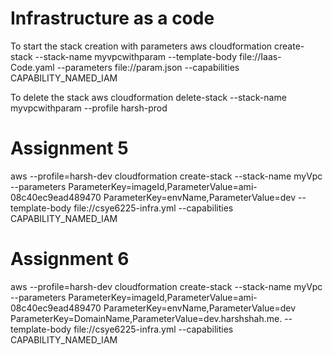 # Infrastructure as a code

To start the stack creation with parameters
aws cloudformation create-stack --stack-name myvpcwithparam --template-body file://Iaas-Code.yaml --parameters file://param.json --capabilities CAPABILITY_NAMED_IAM

To delete the stack
aws cloudformation delete-stack --stack-name myvpcwithparam --profile harsh-prod


# Assignment 5
aws --profile=harsh-dev cloudformation create-stack --stack-name myVpc --parameters ParameterKey=imageId,ParameterValue=ami-08c40ec9ead489470 ParameterKey=envName,ParameterValue=dev --template-body file://csye6225-infra.yml --capabilities CAPABILITY_NAMED_IAM

# Assignment 6
aws --profile=harsh-dev cloudformation create-stack --stack-name myVpc --parameters ParameterKey=imageId,ParameterValue=ami-08c40ec9ead489470 ParameterKey=envName,ParameterValue=dev ParameterKey=DomainName,ParameterValue=dev.harshshah.me. --template-body file://csye6225-infra.yml --capabilities CAPABILITY_NAMED_IAM

